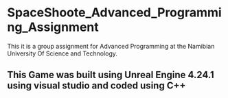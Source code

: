 # SpaceShoote_Advanced_Programming_Assignment
This it is a group assignment for Advanced Programming at the Namibian University Of Science and Technology.

## This Game was built using Unreal Engine 4.24.1 using visual studio and coded using C++

